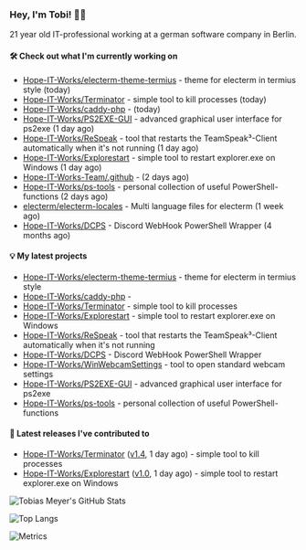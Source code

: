 ### Hey, I'm Tobi! 👋🏻
21 year old IT-professional working at a german software company in Berlin.

#### 🛠 Check out what I'm currently working on

- [Hope-IT-Works/electerm-theme-termius](https://github.com/Hope-IT-Works/electerm-theme-termius) - theme for electerm in termius style (today)
- [Hope-IT-Works/Terminator](https://github.com/Hope-IT-Works/Terminator) - simple tool to kill processes (today)
- [Hope-IT-Works/caddy-php](https://github.com/Hope-IT-Works/caddy-php) -  (today)
- [Hope-IT-Works/PS2EXE-GUI](https://github.com/Hope-IT-Works/PS2EXE-GUI) - advanced graphical user interface for ps2exe (1 day ago)
- [Hope-IT-Works/ReSpeak](https://github.com/Hope-IT-Works/ReSpeak) - tool that restarts the TeamSpeak³-Client automatically when it&#39;s not running (1 day ago)
- [Hope-IT-Works/Explorestart](https://github.com/Hope-IT-Works/Explorestart) - simple tool to restart explorer.exe on Windows (1 day ago)
- [Hope-IT-Works-Team/.github](https://github.com/Hope-IT-Works-Team/.github) -  (2 days ago)
- [Hope-IT-Works/ps-tools](https://github.com/Hope-IT-Works/ps-tools) - personal collection of useful PowerShell-functions (2 days ago)
- [electerm/electerm-locales](https://github.com/electerm/electerm-locales) - Multi language files for electerm (1 week ago)
- [Hope-IT-Works/DCPS](https://github.com/Hope-IT-Works/DCPS) - Discord WebHook PowerShell Wrapper (4 months ago)

#### 💡 My latest projects

- [Hope-IT-Works/electerm-theme-termius](https://github.com/Hope-IT-Works/electerm-theme-termius) - theme for electerm in termius style
- [Hope-IT-Works/caddy-php](https://github.com/Hope-IT-Works/caddy-php) - 
- [Hope-IT-Works/Terminator](https://github.com/Hope-IT-Works/Terminator) - simple tool to kill processes
- [Hope-IT-Works/Explorestart](https://github.com/Hope-IT-Works/Explorestart) - simple tool to restart explorer.exe on Windows
- [Hope-IT-Works/ReSpeak](https://github.com/Hope-IT-Works/ReSpeak) - tool that restarts the TeamSpeak³-Client automatically when it&#39;s not running
- [Hope-IT-Works/DCPS](https://github.com/Hope-IT-Works/DCPS) - Discord WebHook PowerShell Wrapper
- [Hope-IT-Works/WinWebcamSettings](https://github.com/Hope-IT-Works/WinWebcamSettings) - tool to open standard webcam settings
- [Hope-IT-Works/PS2EXE-GUI](https://github.com/Hope-IT-Works/PS2EXE-GUI) - advanced graphical user interface for ps2exe
- [Hope-IT-Works/ps-tools](https://github.com/Hope-IT-Works/ps-tools) - personal collection of useful PowerShell-functions

#### 🎉 Latest releases I've contributed to

- [Hope-IT-Works/Terminator](https://github.com/Hope-IT-Works/Terminator) ([v1.4](https://github.com/Hope-IT-Works/Terminator/releases/tag/v1.4), 1 day ago) - simple tool to kill processes
- [Hope-IT-Works/Explorestart](https://github.com/Hope-IT-Works/Explorestart) ([v1.0](https://github.com/Hope-IT-Works/Explorestart/releases/tag/v1.0), 1 day ago) - simple tool to restart explorer.exe on Windows

![Tobias Meyer's GitHub Stats](https://github-readme-stats.vercel.app/api?username=Hope-IT-Works&show_icons=true&theme=dark&include_all_commits=true&bg_color=1e1e1e&icon_color=00ff00&text_color=c3c3c3)

![Top Langs](https://github-readme-stats.vercel.app/api/top-langs/?username=Hope-IT-Works&show_icons=true&theme=dark&include_all_commits=true&bg_color=1e1e1e&icon_color=00ff00&text_color=c3c3c3)

![Metrics](https://metrics.lecoq.io/Hope-IT-Works?template=classic&config.timezone=Europe%2FBerlin)
